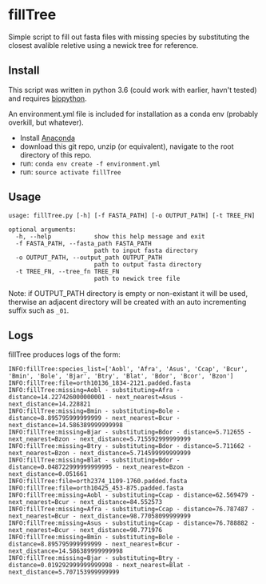 # fillTree

Simple script to fill out fasta files with missing species by substituting the closest avalible reletive using a newick tree for reference.

## Install

This script was written in python 3.6 (could work with earlier, havn't tested) and requires [biopython](http://biopython.org/).

An environment.yml file is included for installation as a conda env (probably overkill, but whatever).

 - Install [Anaconda](https://www.anaconda.com/download/)
 - download this git repo, unzip (or equivalent), navigate to the root directory of this repo.
 - run: `conda env create -f environment.yml`
 - run: `source activate fillTree`
 
## Usage
 
```
usage: fillTree.py [-h] [-f FASTA_PATH] [-o OUTPUT_PATH] [-t TREE_FN]

optional arguments:
  -h, --help            show this help message and exit
  -f FASTA_PATH, --fasta_path FASTA_PATH
                        path to input fasta directory
  -o OUTPUT_PATH, --output_path OUTPUT_PATH
                        path to output fasta directory
  -t TREE_FN, --tree_fn TREE_FN
                        path to newick tree file
```

Note: if OUTPUT_PATH directory is empty or non-existant it will be used, therwise an adjacent directory will be created with an auto incrementing suffix such as `_01`.

## Logs

fillTree produces logs of the form:
```
INFO:fillTree:species_list=['Aobl', 'Afra', 'Asus', 'Ccap', 'Bcur', 'Bmin', 'Bole', 'Bjar', 'Btry', 'Blat', 'Bdor', 'Bcor', 'Bzon']
INFO:fillTree:file=orth10136_1834-2121.padded.fasta
INFO:fillTree:missing=Aobl - substituting=Afra - distance=14.227426000000001 - next_nearest=Asus - next_distance=14.228821
INFO:fillTree:missing=Bmin - substituting=Bole - distance=8.895795999999999 - next_nearest=Bcur - next_distance=14.586389999999998
INFO:fillTree:missing=Bjar - substituting=Bdor - distance=5.712655 - next_nearest=Bzon - next_distance=5.715592999999999
INFO:fillTree:missing=Btry - substituting=Bdor - distance=5.711662 - next_nearest=Bzon - next_distance=5.714599999999999
INFO:fillTree:missing=Blat - substituting=Bdor - distance=0.048722999999999995 - next_nearest=Bzon - next_distance=0.051661
INFO:fillTree:file=orth2374_1109-1760.padded.fasta
INFO:fillTree:file=orth10425_453-875.padded.fasta
INFO:fillTree:missing=Aobl - substituting=Ccap - distance=62.569479 - next_nearest=Bcur - next_distance=84.552573
INFO:fillTree:missing=Afra - substituting=Ccap - distance=76.787487 - next_nearest=Bcur - next_distance=98.77058099999999
INFO:fillTree:missing=Asus - substituting=Ccap - distance=76.788882 - next_nearest=Bcur - next_distance=98.771976
INFO:fillTree:missing=Bmin - substituting=Bole - distance=8.895795999999999 - next_nearest=Bcur - next_distance=14.586389999999998
INFO:fillTree:missing=Bjar - substituting=Btry - distance=0.019292999999999998 - next_nearest=Blat - next_distance=5.707153999999999
```
